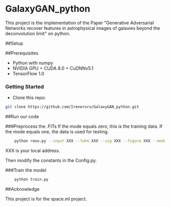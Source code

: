 # GalaxyGAN_python
This project is the implementation of the Paper "Generative Adversarial Networks recover features in astrophysical images of galaxies beyond the deconvolution limit" on python.

##Setup

##Prerequisites
- Python with numpy
- NVIDIA GPU + CUDA 8.0 + CuDNNv5.1
- TensorFlow 1.0

### Getting Started
- Clone this repo:
```bash
git clone https://github.com/Ireneruru/GalaxyGAN_python.git
```

##Run our code

###Preprocess the .FITs
If the mode equals zero, this is the training data. If the mode equals one, the data is used for testing.

```bash
    python roou.py --input XXX --fwhm XXX --sig XXX --figure XXX --mode 0
```
XXX is your local address.

Then modify the constants in the Config.py.

###Train the model

```bash
    python train.py
```

##Acknowledge

This project is for the space.ml project.
